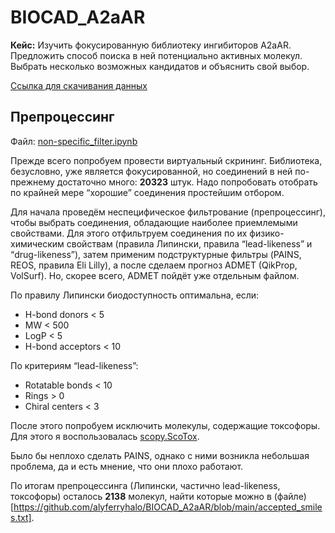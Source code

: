 # BIOCAD_A2aAR

**Кейс:** Изучить фокусированную библиотеку ингибиторов A2aAR. Предложить способ поиска в ней потенциально активных молекул. Выбрать несколько возможных кандидатов и объяснить свой выбор.

[Ссылка для скачивания данных](https://drive.google.com/drive/folders/1qlieTlBvTo_p6yKORecSkwkn4s9s-65T)

## Препроцессинг

Файл: [non-specific_filter.ipynb](https://github.com/alyferryhalo/BIOCAD_A2aAR/blob/main/non-specific_filter.ipynb)

Прежде всего попробуем провести виртуальный скрининг. Библиотека, безусловно, уже является фокусированной, но соединений в ней по-прежнему достаточно много: **20323** штук. Надо попробовать отобрать по крайней мере “хорошие” соединения простейшим отбором.

Для начала проведём неспецифическое фильтрование (препроцессинг), чтобы выбрать соединения, обладающие наиболее приемлемыми свойствами. Для этого отфильтруем соединения по их физико-химическим свойствам (правила Липински, правила “lead-likeness” и “drug-likeness”), затем применим подструктурные фильтры (PAINS, REOS, правила Eli Lilly), а после сделаем прогноз ADMET (QikProp, VolSurf). Но, скорее всего, ADMET пойдёт уже отдельным файлом.

По правилу Липински биодоступность оптимальна, если:
* H-bond donors < 5
* MW < 500
* LogP < 5
* H-bond acceptors < 10

По критериям “lead-likeness”:
* Rotatable bonds < 10
* Rings > 0
* Chiral centers < 3

После этого попробуем исключить молекулы, содержащие токсофоры. Для этого я воспользовалась [scopy.ScoTox](https://scopy.iamkotori.com/modules/scopy.ScoTox.html).

Было бы неплохо сделать PAINS, однако с ними возникла небольшая проблема, да и есть мнение, что они плохо работают.

По итогам препроцессинга (Липински, частично lead-likeness, токсофоры) осталось **2138** молекул, найти которые можно в (файле)[https://github.com/alyferryhalo/BIOCAD_A2aAR/blob/main/accepted_smiles.txt].
